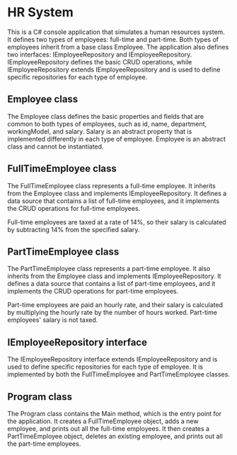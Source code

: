 

# HR System
This is a C# console application that simulates a human resources system. It defines two types of employees: full-time and part-time. Both types of employees inherit from a base class Employee. The application also defines two interfaces: IEmployeeRepository and IEmployeeRepository<T>. IEmployeeRepository defines the basic CRUD operations, while IEmployeeRepository<T> extends IEmployeeRepository and is used to define specific repositories for each type of employee.

## Employee class
The Employee class defines the basic properties and fields that are common to both types of employees, such as id, name, department, workingModel, and salary. Salary is an abstract property that is implemented differently in each type of employee. Employee is an abstract class and cannot be instantiated.

## FullTimeEmployee class
The FullTimeEmployee class represents a full-time employee. It inherits from the Employee class and implements IEmployeeRepository<FullTimeEmployee>. It defines a data source that contains a list of full-time employees, and it implements the CRUD operations for full-time employees.

Full-time employees are taxed at a rate of 14%, so their salary is calculated by subtracting 14% from the specified salary.

## PartTimeEmployee class
The PartTimeEmployee class represents a part-time employee. It also inherits from the Employee class and implements IEmployeeRepository<PartTimeEmployee>. It defines a data source that contains a list of part-time employees, and it implements the CRUD operations for part-time employees.

Part-time employees are paid an hourly rate, and their salary is calculated by multiplying the hourly rate by the number of hours worked. Part-time employees' salary is not taxed.

## IEmployeeRepository<T> interface
The IEmployeeRepository<T> interface extends IEmployeeRepository and is used to define specific repositories for each type of employee. It is implemented by both the FullTimeEmployee and PartTimeEmployee classes.

## Program class
The Program class contains the Main method, which is the entry point for the application. It creates a FullTimeEmployee object, adds a new employee, and prints out all the full-time employees. It then creates a PartTimeEmployee object, deletes an existing employee, and prints out all the part-time employees.



